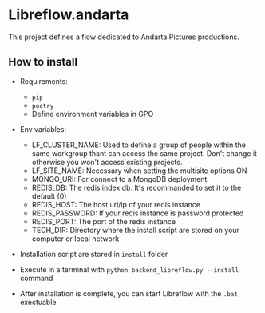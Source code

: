 # Libreflow.andarta

This project defines a flow dedicated to Andarta Pictures productions.

## How to install

- Requirements:
    - `pip`
    - `poetry`
    - Define environment variables in GPO

- Env variables:
    - LF_CLUSTER_NAME: Used to define a group of people within the same workgroup thant can access the same project. Don't change it otherwise you won't access existing projects.
    - LF_SITE_NAME: Necessary when setting the multisite options ON
    - MONGO_URI: For connect to a MongoDB deployment
    - REDIS_DB: The redis index db. It's recommanded to set it to the default (0)
    - REDIS_HOST: The host url/ip of your redis instance
    - REDIS_PASSWORD: If your redis instance is password protected
    - REDIS_PORT: The port of the redis instance
    - TECH_DIR: Directory where the install script are stored on your computer or local network

- Installation script are stored in `install` folder
- Execute in a terminal with `python backend_libreflow.py --install` command
- After installation is complete, you can start Libreflow with the `.bat ` exectuable